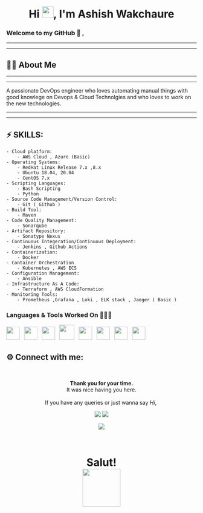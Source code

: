 

<h1 align="center">Hi <img src="https://raw.githubusercontent.com/MartinHeinz/MartinHeinz/master/wave.gif" width="30px">, I'm Ashish Wakchaure</h1>

###  **Welcome to my GitHub** 👋 ,
---
---

## 🙋‍♂️ About Me

---
---
A passionate DevOps engineer who loves automating manual things with good knowlege on Devops & Cloud Technolgies and who loves to work on the new technologies.

---
---

##  ⚡ SKILLS:
    
    - Cloud platform:
        - AWS Cloud , Azure (Basic)
    - Operating Systems:
        - RedHat Linux Release 7.x ,8.x
        - Ubuntu 18.04, 20.04
        - CentOS 7.x
    - Scripting Languages:
        - Bash Scripting   
        - Python
    - Source Code Management/Version Control:
        - Git ( Github )
    - Build Tool:
        - Maven
    - Code Quality Management:
        - Sonarqube
    - Artifact Repository: 
        - Sonatype Nexus
    - Continuous Integeration/Continuous Deployment:
        - Jenkins , Github Actions
    - Containerization:
        - Docker
    - Container Orchestration
        - Kubernetes , AWS ECS 
    - Configuration Management:
        - Ansible
    - Infrastructure As A Code:
        - Terraform , AWS CloudFormation 
    - Monitoring Tools:
        - Prometheus ,Grafana , Loki , ELK stack , Jaeger ( Basic )

### Languages & Tools Worked On 👨🏻‍💻
<code><img height="35" src="https://img.icons8.com/color/48/000000/python.png"/></code>&nbsp;&nbsp;
<code><img height="35" src="https://upload.wikimedia.org/wikipedia/commons/thumb/e/e0/Git-logo.svg/1280px-Git-logo.svg.png"/></code>&nbsp;&nbsp;
<code><img height="35" src="https://149366088.v2.pressablecdn.com/wp-content/uploads/2016/09/terminal-icon.png"></code>&nbsp;&nbsp;
<code><img height="40" src="https://www.cyberark.com/wp-content/uploads/2018/09/jenkins-e1537966865729.png"></code>&nbsp;&nbsp;
<code><img height="35" src="https://www.docker.com/sites/default/files/d8/2019-07/horizontal-logo-monochromatic-white.png"/></code>&nbsp;&nbsp;
<code><img height="35" src="https://img.icons8.com/cute-clipart/50/000000/linux-client.png"/></code>&nbsp;&nbsp;
<code><img height="35" width="35" src="https://upload.wikimedia.org/wikipedia/commons/thumb/3/39/Kubernetes_logo_without_workmark.svg/1200px-Kubernetes_logo_without_workmark.svg.png"/></code>&nbsp;&nbsp;
<code><img height="35" src="https://argo-cd.readthedocs.io/en/stable/assets/argo.png"></code>&nbsp;&nbsp;


## ⚙️ Connect with me:
<div align="center">
  <br>
  <p><b>Thank you for your time.</b><br>
    It was nice having you here.<br><br>
    If you have any queries or just wanna say <i>Hi</i>,&nbsp;
<p align="center">

<p align="left">

<a href = "https://www.linkedin.com/in/ashish-wakchaure"><img src="https://img.shields.io/badge/LinkedIn-0077B5?style=for-the-badge&logo=linkedin&logoColor=white"/></a>
<a href="mailto:ashish.wak99@gmail.com"><img src="https://img.shields.io/badge/Gmail-D14836?style=for-the-badge&logo=gmail&logoColor=white"/></a>

</p>

![](https://visitor-badge.laobi.icu/badge?page_id=awkachaure) 

<br>

<h1 align="center">Salut! <br><img src="https://media.giphy.com/media/hvRJCLFzcasrR4ia7z/giphy.gif" width="100px"></h1>

